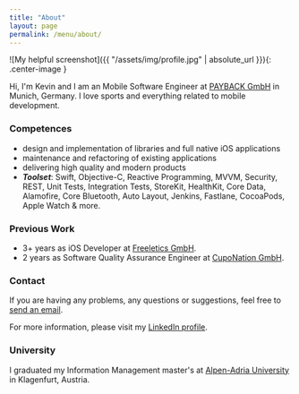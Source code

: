 ```yaml
---
title: "About"
layout: page
permalink: /menu/about/
---
```


![My helpful screenshot]({{ "/assets/img/profile.jpg" | absolute_url }}){: .center-image }

Hi, I'm Kevin and I am an Mobile Software Engineer at [PAYBACK GmbH](https://www.payback.de/app) in Munich, Germany. I love sports and everything related to mobile development.

### Competences

 - design and implementation of libraries and full native iOS applications
 - maintenance and refactoring of existing applications
 - delivering high quality and modern products
 - ***Toolset***: Swift, Objective-C, Reactive Programming, MVVM, Security, REST, Unit Tests, Integration Tests, StoreKit, HealthKit, Core Data, Alamofire, Core Bluetooth, Auto Layout, Jenkins, Fastlane, CocoaPods, Apple Watch & more.

### Previous Work
- 3+ years as iOS Developer at [Freeletics GmbH](https://www.freeletics.com).
- 2 years as Software Quality Assurance Engineer at [CupoNation GmbH](https://www.cuponation.com).

### Contact
If you are having any problems, any questions or suggestions, feel free to [send an email](mailto:hi@kchromik.com).

For more information, please visit my [LinkedIn profile](https://www.linkedin.com/in/kevin-chromik-28464897/).

### University
I graduated my Information Management master's at [Alpen-Adria University](https://www.aau.at) in Klagenfurt, Austria.
